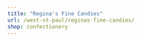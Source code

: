 ```yaml
---
title: "Regina's Fine Candies"
url: /west-st-paul/reginas-fine-candies/
shop: confectionery
---
```

